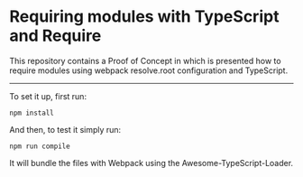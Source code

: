 # Requiring modules with TypeScript and Require #

This repository contains a Proof of Concept in which is presented how to require modules using webpack resolve.root configuration and TypeScript.

----

To set it up, first run:

	npm install

And then, to test it simply run: 

	npm run compile

It will bundle the files with Webpack using the Awesome-TypeScript-Loader.